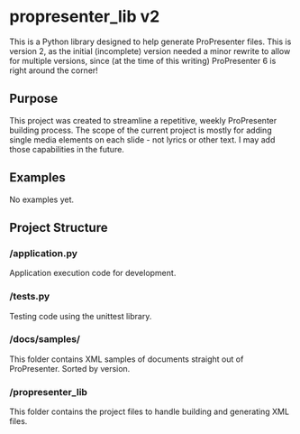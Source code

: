 # propresenter_lib v2

This is a Python library designed to help generate ProPresenter files.  This is version 2, as the initial (incomplete) version needed a minor rewrite to allow for multiple versions, since (at the time of this writing) ProPresenter 6 is right around the corner!

## Purpose

This project was created to streamline a repetitive, weekly ProPresenter building process.  The scope of the current project is mostly for adding single media elements on each slide - not lyrics or other text.  I may add those capabilities in the future.

## Examples

No examples yet.

## Project Structure

### /application.py

Application execution code for development.

### /tests.py

Testing code using the unittest library.

### /docs/samples/

This folder contains XML samples of documents straight out of ProPresenter.  Sorted by version.

### /propresenter_lib

This folder contains the project files to handle building and generating XML files.